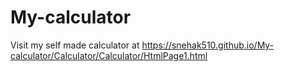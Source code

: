 # My-calculator
Visit my self made calculator at https://snehak510.github.io/My-calculator/Calculator/Calculator/HtmlPage1.html
